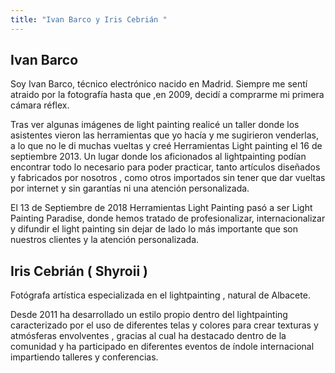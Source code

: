```yaml
---
title: "Ivan Barco y Iris Cebrián "
---
```

## Ivan Barco

Soy Ivan Barco, técnico electrónico nacido en Madrid.
Siempre me sentí atraido por la fotografía hasta que ,en 2009,  decidí a comprarme mi primera cámara réflex.

Tras ver algunas imágenes de light painting realicé un taller donde los asistentes vieron las herramientas que yo hacía y me sugirieron venderlas, a lo que no le di muchas vueltas y creé Herramientas Light painting el 16 de septiembre 2013. Un lugar donde los aficionados al lightpainting podían encontrar todo lo necesario para poder practicar, tanto artículos diseñados y fabricados por nosotros , como otros importados sin tener que dar vueltas por internet y sin garantías ni una atención personalizada.

El 13 de Septiembre de 2018 Herramientas Light Painting pasó a ser Light Painting Paradise, donde  hemos tratado de profesionalizar,  internacionalizar y difundir el light painting sin dejar de lado lo más importante que  son nuestros clientes y la atención personalizada.

## Iris Cebrián ( Shyroii )

Fotógrafa artística especializada en el lightpainting , natural  de Albacete.

Desde 2011 ha desarrollado un estilo propio dentro del lightpainting caracterizado por el uso de diferentes telas y colores para crear texturas y atmósferas envolventes , gracias al cual ha destacado dentro de la comunidad y ha participado en diferentes eventos de índole internacional impartiendo talleres y conferencias.